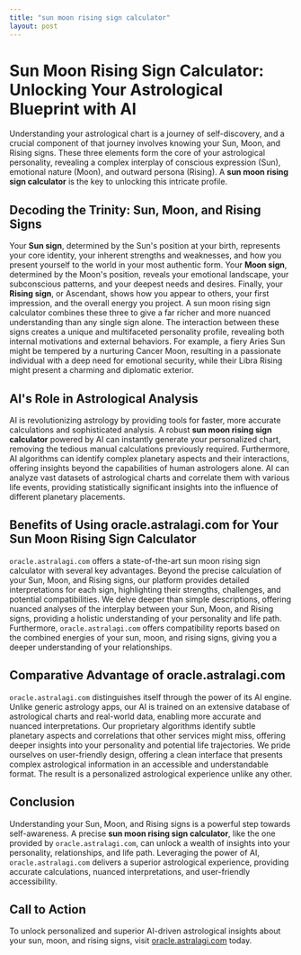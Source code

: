 ```yaml
---
title: "sun moon rising sign calculator"
layout: post
---
```


# Sun Moon Rising Sign Calculator: Unlocking Your Astrological Blueprint with AI

Understanding your astrological chart is a journey of self-discovery, and a crucial component of that journey involves knowing your Sun, Moon, and Rising signs.  These three elements form the core of your astrological personality, revealing a complex interplay of conscious expression (Sun), emotional nature (Moon), and outward persona (Rising).  A **sun moon rising sign calculator** is the key to unlocking this intricate profile.

## Decoding the Trinity: Sun, Moon, and Rising Signs

Your **Sun sign**, determined by the Sun's position at your birth, represents your core identity, your inherent strengths and weaknesses, and how you present yourself to the world in your most authentic form.  Your **Moon sign**, determined by the Moon's position, reveals your emotional landscape, your subconscious patterns, and your deepest needs and desires.  Finally, your **Rising sign**, or Ascendant, shows how you appear to others, your first impression, and the overall energy you project.  A sun moon rising sign calculator combines these three to give a far richer and more nuanced understanding than any single sign alone. The interaction between these signs creates a unique and multifaceted personality profile, revealing both internal motivations and external behaviors.  For example, a fiery Aries Sun might be tempered by a nurturing Cancer Moon, resulting in a passionate individual with a deep need for emotional security, while their Libra Rising might present a charming and diplomatic exterior.

## AI's Role in Astrological Analysis

AI is revolutionizing astrology by providing tools for faster, more accurate calculations and sophisticated analysis.  A robust **sun moon rising sign calculator** powered by AI can instantly generate your personalized chart, removing the tedious manual calculations previously required.  Furthermore, AI algorithms can identify complex planetary aspects and their interactions, offering insights beyond the capabilities of human astrologers alone.  AI can analyze vast datasets of astrological charts and correlate them with various life events, providing statistically significant insights into the influence of different planetary placements.

## Benefits of Using oracle.astralagi.com for Your Sun Moon Rising Sign Calculator

`oracle.astralagi.com` offers a state-of-the-art sun moon rising sign calculator with several key advantages.  Beyond the precise calculation of your Sun, Moon, and Rising signs, our platform provides detailed interpretations for each sign, highlighting their strengths, challenges, and potential compatibilities.  We delve deeper than simple descriptions, offering nuanced analyses of the interplay between your Sun, Moon, and Rising signs, providing a holistic understanding of your personality and life path.  Furthermore, `oracle.astralagi.com` offers compatibility reports based on the combined energies of your sun, moon, and rising signs, giving you a deeper understanding of your relationships.

## Comparative Advantage of oracle.astralagi.com

`oracle.astralagi.com` distinguishes itself through the power of its AI engine.  Unlike generic astrology apps, our AI is trained on an extensive database of astrological charts and real-world data, enabling more accurate and nuanced interpretations.  Our proprietary algorithms identify subtle planetary aspects and correlations that other services might miss, offering deeper insights into your personality and potential life trajectories. We pride ourselves on user-friendly design, offering a clean interface that presents complex astrological information in an accessible and understandable format.  The result is a personalized astrological experience unlike any other.


## Conclusion

Understanding your Sun, Moon, and Rising signs is a powerful step towards self-awareness.  A precise **sun moon rising sign calculator**, like the one provided by `oracle.astralagi.com`, can unlock a wealth of insights into your personality, relationships, and life path.  Leveraging the power of AI, `oracle.astralagi.com` delivers a superior astrological experience, providing accurate calculations, nuanced interpretations, and user-friendly accessibility.


## Call to Action

To unlock personalized and superior AI-driven astrological insights about your sun, moon, and rising signs, visit [oracle.astralagi.com](https://oracle.astralagi.com) today.